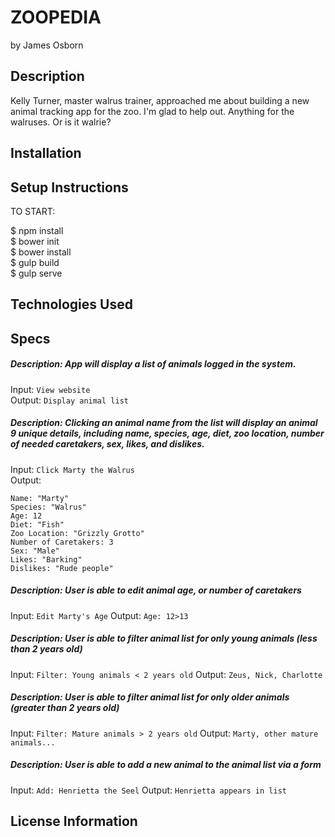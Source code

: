 # ZOOPEDIA

by James Osborn

## Description

Kelly Turner, master walrus trainer, approached me about building a new animal tracking app for the zoo. I'm glad to help out. Anything for the walruses. Or is it walrie?

## Installation

## Setup Instructions

TO START:

$ npm install  
$ bower init  
$ bower install  
$ gulp build  
$ gulp serve

## Technologies Used



## Specs

##### Description:  App will display a list of animals logged in the system.
Input:  `View website`  
Output:  `Display animal list`

##### Description: Clicking an animal name from the list will display an animal 9 unique details, including name, species, age, diet, zoo location, number of needed caretakers, sex, likes, and dislikes.
Input:  `Click Marty the Walrus`  
Output:  
```
Name: "Marty"  
Species: "Walrus"  
Age: 12  
Diet: "Fish"  
Zoo Location: "Grizzly Grotto"  
Number of Caretakers: 3
Sex: "Male"  
Likes: "Barking"
Dislikes: "Rude people"
```

##### Description:  User is able to edit animal age, or number of caretakers
Input:  `Edit Marty's Age`
Output: `Age: 12>13`  

##### Description:  User is able to filter animal list for only young animals (less than 2 years old)
Input:  `Filter: Young animals < 2 years old`
Output:  `Zeus, Nick, Charlotte`

##### Description:  User is able to filter animal list for only older animals (greater than 2 years old)
Input:  `Filter: Mature animals > 2 years old`
Output:  `Marty, other mature animals...`

##### Description:  User is able to add a new animal to the animal list via a form
Input:  `Add: Henrietta the Seel`
Output:  `Henrietta appears in list`

## License Information
